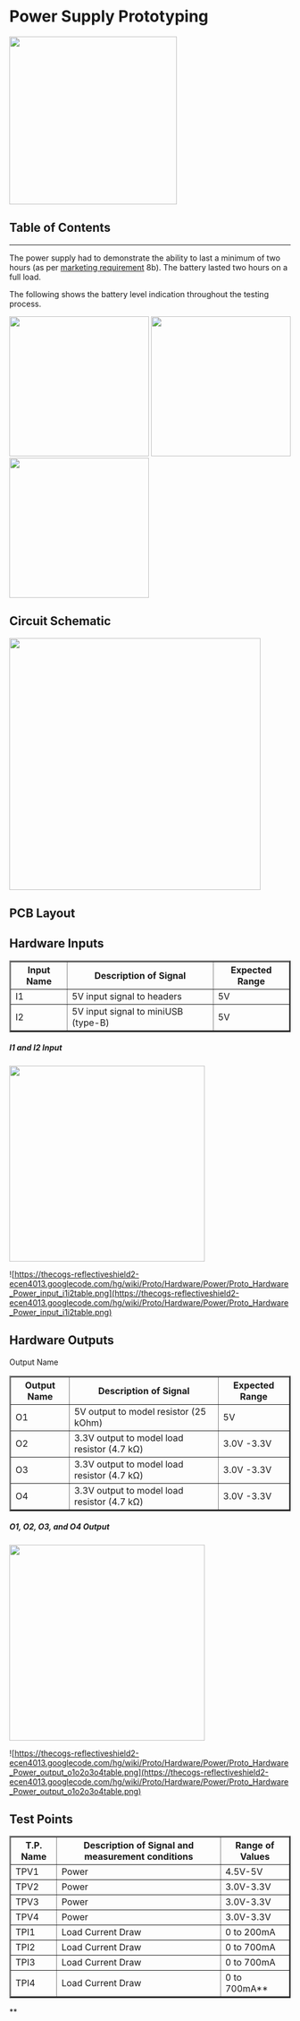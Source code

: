 <h1>Power Supply Prototyping</h1>

<img src='https://thecogs-reflectiveshield2-ecen4013.googlecode.com/hg/wiki/Proto/Hardware/Power/Proto_Hardware_Power_headerimg.jpg' height='300px' />


<h2>Table of Contents</h2>




---


The power supply had to demonstrate the ability to last a minimum of two hours (as per <a href='http://ecen4013.okstate.edu/docs/project2/fa2013/Reflective%20Shield%202.0.pdf'> marketing requirement</a> 8b). The battery lasted two hours on a full load.

The following shows the battery level indication throughout the testing process.

<img src='https://thecogs-reflectiveshield2-ecen4013.googlecode.com/hg/wiki/Proto/Hardware/Power/Proto_Hardware_Power_batteryLevel1.jpg' width='250px' /> <img src='https://thecogs-reflectiveshield2-ecen4013.googlecode.com/hg/wiki/Proto/Hardware/Power/Proto_Hardware_Power_batteryLevel2.jpg' width='250px' /> <img src='https://thecogs-reflectiveshield2-ecen4013.googlecode.com/hg/wiki/Proto/Hardware/Power/Proto_Hardware_Power_batteryLevel3.jpg' width='250px' />

## Circuit Schematic ##

<img src='https://thecogs-reflectiveshield2-ecen4013.googlecode.com/hg/wiki/Proto/Hardware/Power/Proto_Hardware_Power_sch.png' width='450px' />

## PCB Layout ##


## Hardware Inputs ##

<table border='2px'>
<blockquote><tr>
<blockquote><th>Input Name</th>
<th>Description of Signal</th>
<th>Expected Range</th>
</blockquote></tr>
<tr>
<blockquote><td>I1</td>
<td>5V input signal to headers</td>
<td>5V</td>
</blockquote></tr>
<tr>
<blockquote><td>I2</td>
<td>5V input signal to miniUSB (type-B)</td>
<td>5V</td>
</blockquote></tr>
</table></blockquote>


##### I1 and I2 Input #####

<img src='https://thecogs-reflectiveshield2-ecen4013.googlecode.com/hg/wiki/Proto/Hardware/Power/Proto_Hardware_Power_input_i1i2.png' height='350' />

![https://thecogs-reflectiveshield2-ecen4013.googlecode.com/hg/wiki/Proto/Hardware/Power/Proto_Hardware_Power_input_i1i2table.png](https://thecogs-reflectiveshield2-ecen4013.googlecode.com/hg/wiki/Proto/Hardware/Power/Proto_Hardware_Power_input_i1i2table.png)

## Hardware Outputs ##
Output
Name




<table border='2px'>
<blockquote><tr>
<blockquote><th>Output Name</th>
<th>Description of Signal</th>
<th>Expected Range</th>
</blockquote></tr>
<tr>
<blockquote><td>O1</td>
<td>5V output to model resistor (25 kOhm)</td>
<td>5V</td>
</blockquote></tr>
<tr>
<blockquote><td>O2</td>
<td>3.3V output to model load resistor (4.7 kΩ)</td>
<td>3.0V -3.3V</td>
</blockquote></tr>
<tr>
<blockquote><td>O3</td>
<td>3.3V output to model load resistor (4.7 kΩ)</td>
<td>3.0V -3.3V</td>
</blockquote></tr>
<tr>
<blockquote><td>O4</td>
<td>3.3V output to model load resistor (4.7 kΩ)</td>
<td>3.0V -3.3V</td>
</blockquote></tr>
</table></blockquote>


##### O1, O2, O3, and O4 Output #####

<img src='https://thecogs-reflectiveshield2-ecen4013.googlecode.com/hg/wiki/Proto/Hardware/Power/Proto_Hardware_Power_output_o1o2o3o4.png' height='350' />

![https://thecogs-reflectiveshield2-ecen4013.googlecode.com/hg/wiki/Proto/Hardware/Power/Proto_Hardware_Power_output_o1o2o3o4table.png](https://thecogs-reflectiveshield2-ecen4013.googlecode.com/hg/wiki/Proto/Hardware/Power/Proto_Hardware_Power_output_o1o2o3o4table.png)

## Test Points ##

<table border='2px'>
<blockquote><tr>
<blockquote><th>T.P. Name</th>
<th>Description of Signal and measurement conditions</th>
<th>Range of Values</th>
</blockquote></tr>
<tr>
<blockquote><td>TPV1</td>
<td>Power </td>
<td>4.5V-5V</td>
</blockquote></tr>
<tr>
<blockquote><td>TPV2</td>
<td>Power </td>
<td>3.0V-3.3V</td>
</blockquote></tr>
<tr>
<blockquote><td>TPV3</td>
<td>Power </td>
<td>3.0V-3.3V</td>
</blockquote></tr>
<tr>
<blockquote><td>TPV4</td>
<td>Power </td>
<td>3.0V-3.3V</td>
</blockquote></tr>
<tr>
<blockquote><td>TPI1</td>
<td>Load Current Draw </td>
<td>0 to 200mA<b></td>
</blockquote></tr></b><tr>
<blockquote><td>TPI2</td>
<td>Load Current Draw </td>
<td>0 to 700mA<b></td>
</blockquote></tr></b><tr>
<blockquote><td>TPI3</td>
<td>Load Current Draw </td>
<td>0 to 700mA<b></td>
</blockquote></tr></b><tr>
<blockquote><td>TPI4</td>
<td>Load Current Draw </td>
<td>0 to 700mA**</td>
</blockquote></tr>
</table></blockquote>**

